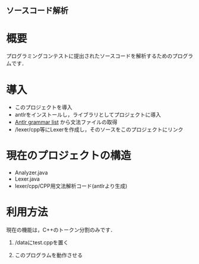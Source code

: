 ## ソースコード解析
# 概要
プログラミングコンテストに提出されたソースコードを解析するためのプログラムです．

# 導入
* このプロジェクトを導入
* antlrをインストールし，ライブラリとしてプロジェクトに導入
* [Antlr grammar list](https://github.com/antlr/grammars-v4) から文法ファイルの取得
* /lexer/cpp等にLexerを作成し，そのソースをこのプロジェクトにリンク

# 現在のプロジェクトの構造
* Analyzer.java
* Lexer.java
* lexer/cpp/CPP用文法解析コード(antlrより生成)

# 利用方法
現在の機能は，C++のトークン分割のみです．
1. /dataにtest.cppを置く
<!--
2. test.cppから#define以外のプリプロセッサ命令を取り除く
3. gcc -E test.cpp により，#define展開
-->
2. このプログラムを動作させる
